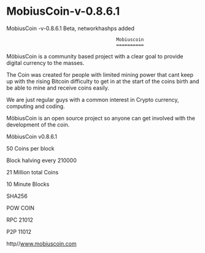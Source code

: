 MobiusCoin-v-0.8.6.1
====================
MobiusCoin -v-0.8.6.1 Beta,  networkhashps added



                                            Mobiuscoin
                                            ==========


MöbiusCoin is a community based project with a clear goal to provide digital currency to the masses.

The Coin was created for people with limited mining power that cant keep up with the rising Bitcoin
difficulty to get in at the start of the coins birth and be able to mine and receive coins easily. 

We are just regular guys with a common interest in Crypto currency, computing and coding.  

MöbiusCoin is an open source project so anyone can get involved with the development of the coin.



MöbiusCoin v0.8.6.1

50 Coins per block

Block halving every 210000

21 Million total Coins

10 Minute Blocks

SHA256

POW COIN

RPC 21012

P2P 11012

http//www.mobiuscoin.com

